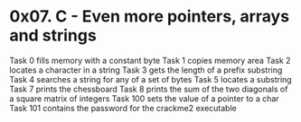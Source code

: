 # 0x07. C - Even more pointers, arrays and strings

Task 0 fills memory with a constant byte
Task 1 copies memory area
Task 2 locates a character in a string
Task 3 gets the length of a prefix substring
Task 4 searches a string for any of a set of bytes
Task 5 locates a substring
Task 7 prints the chessboard
Task 8 prints the sum of the two diagonals of a square matrix of integers
Task 100 sets the value of a pointer to a char
Task 101 contains the password for the crackme2 executable
